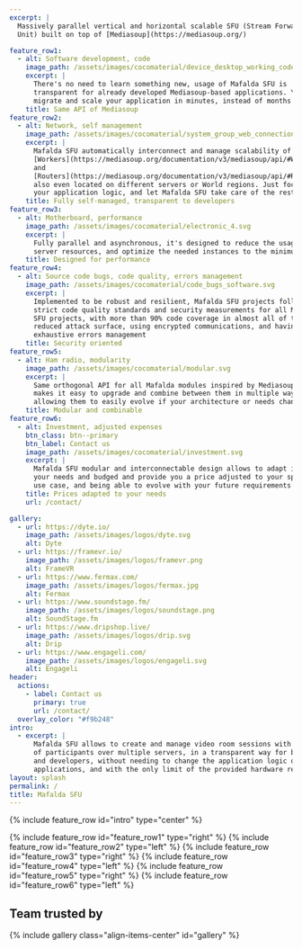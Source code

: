 ```yaml
---
excerpt: |
  Massively parallel vertical and horizontal scalable SFU (Stream Forwarding
  Unit) built on top of [Mediasoup](https://mediasoup.org/)

feature_row1:
  - alt: Software development, code
    image_path: /assets/images/cocomaterial/device_desktop_working_code.svg
    excerpt: |
      There's no need to learn something new, usage of Mafalda SFU is
      transparent for already developed Mediasoup-based applications. You can
      migrate and scale your application in minutes, instead of months
    title: Same API of Mediasoup
feature_row2:
  - alt: Network, self management
    image_path: /assets/images/cocomaterial/system_group_web_connection_link_association.svg
    excerpt: |
      Mafalda SFU automatically interconnect and manage scalability of Mediasoup
      [Workers](https://mediasoup.org/documentation/v3/mediasoup/api/#Worker)
      and
      [Routers](https://mediasoup.org/documentation/v3/mediasoup/api/#Router),
      also even located on different servers or World regions. Just focus on
      your application logic, and let Mafalda SFU take care of the rest
    title: Fully self-managed, transparent to developers
feature_row3:
  - alt: Motherboard, performance
    image_path: /assets/images/cocomaterial/electronic_4.svg
    excerpt: |
      Fully parallel and asynchronous, it's designed to reduce the usage of each
      server resources, and optimize the needed instances to the minimum
    title: Designed for performance
feature_row4:
  - alt: Source code bugs, code quality, errors management
    image_path: /assets/images/cocomaterial/code_bugs_software.svg
    excerpt: |
      Implemented to be robust and resilient, Mafalda SFU projects follows
      strict code quality standards and security measurements for all Mafalda
      SFU projects, with more than 90% code coverage in almost all of them,
      reduced attack surface, using encrypted communications, and having an
      exhaustive errors management
    title: Security oriented
feature_row5:
  - alt: Ham radio, modularity
    image_path: /assets/images/cocomaterial/modular.svg
    excerpt: |
      Same orthogonal API for all Mafalda modules inspired by Mediasoup design,
      makes it easy to upgrade and combine between them in multiple ways,
      allowing them to easily evolve if your architecture or needs changes
    title: Modular and combinable
feature_row6:
  - alt: Investment, adjusted expenses
    btn_class: btn--primary
    btn_label: Contact us
    image_path: /assets/images/cocomaterial/investment.svg
    excerpt: |
      Mafalda SFU modular and interconnectable design allows to adapt itself to
      your needs and budged and provide you a price adjusted to your specific
      use case, and being able to evolve with your future requirements
    title: Prices adapted to your needs
    url: /contact/

gallery:
  - url: https://dyte.io/
    image_path: /assets/images/logos/dyte.svg
    alt: Dyte
  - url: https://framevr.io/
    image_path: /assets/images/logos/framevr.png
    alt: FrameVR
  - url: https://www.fermax.com/
    image_path: /assets/images/logos/fermax.jpg
    alt: Fermax
  - url: https://www.soundstage.fm/
    image_path: /assets/images/logos/soundstage.png
    alt: SoundStage.fm
  - url: https://www.dripshop.live/
    image_path: /assets/images/logos/drip.svg
    alt: Drip
  - url: https://www.engageli.com/
    image_path: /assets/images/logos/engageli.svg
    alt: Engageli
header:
  actions:
    - label: Contact us
      primary: true
      url: /contact/
  overlay_color: "#f9b248"
intro:
  - excerpt: |
      Mafalda SFU allows to create and manage video room sessions with thousands
      of participants over multiple servers, in a transparent way for both users
      and developers, without needing to change the application logic of current
      applications, and with the only limit of the provided hardware resources.
layout: splash
permalink: /
title: Mafalda SFU
---
```


{% include feature_row id="intro" type="center" %}

{% include feature_row id="feature_row1" type="right" %}
{% include feature_row id="feature_row2" type="left" %}
{% include feature_row id="feature_row3" type="right" %}
{% include feature_row id="feature_row4" type="left" %}
{% include feature_row id="feature_row5" type="right" %}
{% include feature_row id="feature_row6" type="left" %}

## Team trusted by

<style type="text/css">
  .align-items-center {
    align-items: center;
  }
</style>

{% include gallery class="align-items-center" id="gallery" %}
